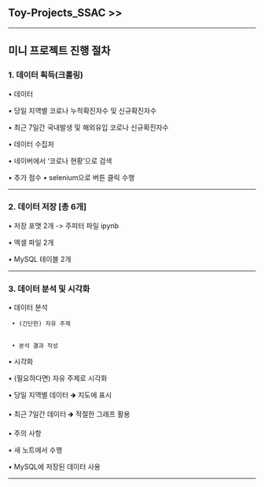 ## Toy-Projects_SSAC  >>

* * *
## 미니 프로젝트 진행 절차

### 1. 데이터 획득(크롤링) 


• 데이터


   • 당일 지역별 코로나 누적확진자수 및 신규확진자수
   
   
   • 최근 7일간 국내발생 및 해외유입 코로나 신규확진자수 
   
   
   • 데이터 수집처 
   
   
   • 네이버에서 ‘코로나 현황’으로 검색
   
   
   • 추가 점수 • selenium으로 버튼 클릭 수행
   
  * * *
 
 
 

### 2. 데이터 저장 [총 6개] 


• 저장 포맷 2개 -> 주피터 파일 ipynb


   • 엑셀 파일 2개 
   
   
   • MySQL 테이블 2개 
   
   
* * *



### 3. 데이터 분석 및 시각화 


• 데이터 분석 


     • (간단한) 자유 주제 
     
     
     • 분석 결과 작성 
     
     
• 시각화 


   • (필요하다면) 자유 주제로 시각화 
   
   
   • 당일 지역별 데이터 🡺 지도에 표시 
   
   
   • 최근 7일간 데이터 🡺 적절한 그래프 활용 
   
   

• 주의 사항


 • 새 노트에서 수행 
 
 
 • MySQL에 저장된 데이터 사용 
 
 
 
 
 * * *

